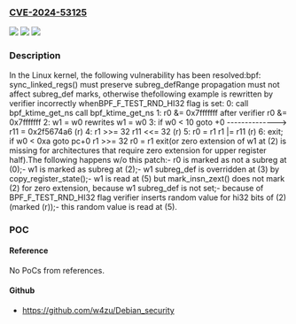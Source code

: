 ### [CVE-2024-53125](https://cve.mitre.org/cgi-bin/cvename.cgi?name=CVE-2024-53125)
![](https://img.shields.io/static/v1?label=Product&message=Linux&color=blue)
![](https://img.shields.io/static/v1?label=Version&message=75748837b7e56919679e02163f45d5818c644d03%3C%20dadf82c1b2608727bcc306843b540cd7414055a7%20&color=brighgreen)
![](https://img.shields.io/static/v1?label=Vulnerability&message=n%2Fa&color=brighgreen)

### Description

In the Linux kernel, the following vulnerability has been resolved:bpf: sync_linked_regs() must preserve subreg_defRange propagation must not affect subreg_def marks, otherwise thefollowing example is rewritten by verifier incorrectly whenBPF_F_TEST_RND_HI32 flag is set:  0: call bpf_ktime_get_ns                   call bpf_ktime_get_ns  1: r0 &= 0x7fffffff       after verifier   r0 &= 0x7fffffff  2: w1 = w0                rewrites         w1 = w0  3: if w0 < 10 goto +0     -------------->  r11 = 0x2f5674a6     (r)  4: r1 >>= 32                               r11 <<= 32           (r)  5: r0 = r1                                 r1 |= r11            (r)  6: exit;                                   if w0 < 0xa goto pc+0                                             r1 >>= 32                                             r0 = r1                                             exit(or zero extension of w1 at (2) is missing for architectures that require zero extension for upper register half).The following happens w/o this patch:- r0 is marked as not a subreg at (0);- w1 is marked as subreg at (2);- w1 subreg_def is overridden at (3) by copy_register_state();- w1 is read at (5) but mark_insn_zext() does not mark (2)  for zero extension, because w1 subreg_def is not set;- because of BPF_F_TEST_RND_HI32 flag verifier inserts random  value for hi32 bits of (2) (marked (r));- this random value is read at (5).

### POC

#### Reference
No PoCs from references.

#### Github
- https://github.com/w4zu/Debian_security

